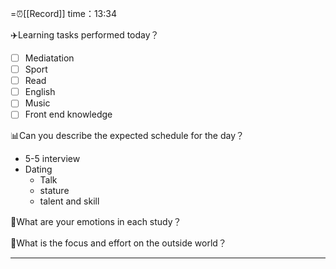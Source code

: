 =⏰[[Record]] time：13:34

✈️Learning tasks performed today？
- [ ] Mediatation
- [ ] Sport
- [ ] Read
- [ ] English
- [ ] Music
- [ ] Front end knowledge

📊Can you describe the expected schedule for the day？
- 5-5 interview
- Dating
	- Talk
	- stature
	- talent and skill

📐What are your emotions in each study？


💼What is the focus and effort on the outside world？


---
